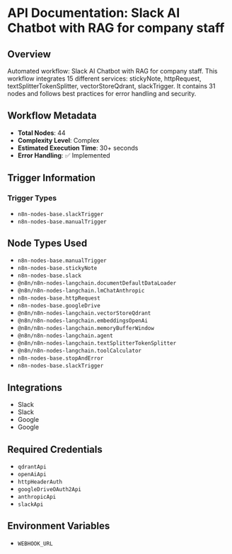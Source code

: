 # API Documentation: Slack AI Chatbot with RAG for company staff

## Overview
Automated workflow: Slack AI Chatbot with RAG for company staff. This workflow integrates 15 different services: stickyNote, httpRequest, textSplitterTokenSplitter, vectorStoreQdrant, slackTrigger. It contains 31 nodes and follows best practices for error handling and security.

## Workflow Metadata
- **Total Nodes**: 44
- **Complexity Level**: Complex
- **Estimated Execution Time**: 30+ seconds
- **Error Handling**: ✅ Implemented

## Trigger Information
### Trigger Types
- `n8n-nodes-base.slackTrigger`
- `n8n-nodes-base.manualTrigger`

## Node Types Used
- `n8n-nodes-base.manualTrigger`
- `n8n-nodes-base.stickyNote`
- `n8n-nodes-base.slack`
- `@n8n/n8n-nodes-langchain.documentDefaultDataLoader`
- `@n8n/n8n-nodes-langchain.lmChatAnthropic`
- `n8n-nodes-base.httpRequest`
- `n8n-nodes-base.googleDrive`
- `@n8n/n8n-nodes-langchain.vectorStoreQdrant`
- `@n8n/n8n-nodes-langchain.embeddingsOpenAi`
- `@n8n/n8n-nodes-langchain.memoryBufferWindow`
- `@n8n/n8n-nodes-langchain.agent`
- `@n8n/n8n-nodes-langchain.textSplitterTokenSplitter`
- `@n8n/n8n-nodes-langchain.toolCalculator`
- `n8n-nodes-base.stopAndError`
- `n8n-nodes-base.slackTrigger`

## Integrations
- Slack
- Slack
- Google
- Google

## Required Credentials
- `qdrantApi`
- `openAiApi`
- `httpHeaderAuth`
- `googleDriveOAuth2Api`
- `anthropicApi`
- `slackApi`

## Environment Variables
- `WEBHOOK_URL`
